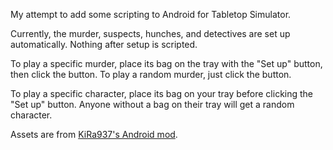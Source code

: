 My attempt to add some scripting to Android for Tabletop Simulator.

Currently, the murder, suspects, hunches, and detectives are set up automatically. Nothing after setup is scripted.

To play a specific murder, place its bag on the tray with the "Set up" button, then click the button. To play a random murder, just click the button.

To play a specific character, place its bag on your tray before clicking the "Set up" button. Anyone without a bag on their tray will get a random character.

Assets are from [KiRa937's Android mod](https://steamcommunity.com/sharedfiles/filedetails/?id=635916017).
